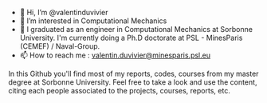 - 👋 Hi, I’m @valentinduvivier
- 👀 I’m interested in Computational Mechanics
- 🌱 I graduated as an engineer in Computational Mechanics at Sorbonne University. I'm currently doing a Ph.D doctorate at PSL - MinesParis (CEMEF) / Naval-Group.
- 📫 How to reach me : valentin.duvivier@minesparis.psl.eu

In this Github you'll find most of my reports, codes, courses from my master degree at Sorbonne University. Feel free to take a look and use the content, citing each people associated to the projects, courses, reports, etc.

<!---
valentiduvivier/valentiduvivier is a ✨ special ✨ repository because its `README.md` (this file) appears on your GitHub profile.
You can click the Preview link to take a look at your changes.
--->
